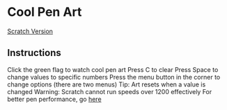 # Cool Pen Art

[Scratch Version](https://scratch.mit.edu/projects/889986275/)

## Instructions

Click the green flag to watch cool pen art
Press C to clear
Press Space to change values to specific numbers
Press the menu button in the corner to change options (there are two menus)
Tip: Art resets when a value is changed
Warning: Scratch cannot run speeds over 1200 effectively
For better pen performance, go [here](https://turbowarp.org/889986275/)
